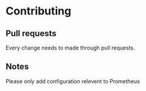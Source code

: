 # Contributing

## Pull requests

Every change needs to made through pull requests. 

## Notes

Please only add configuration relevent to Prometheus 
